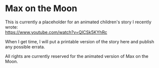 # Max on the Moon
This is currently a placeholder for an animated children's story I recently wrote:  
https://www.youtube.com/watch?v=QlCSk5KYhRc  
  
When I get time, I will put a printable version of the story here and publish any possible errata.

All rights are currently reserved for the animated version of Max on the Moon.
